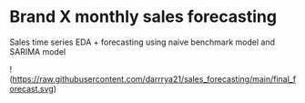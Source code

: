 # Brand X monthly sales forecasting
Sales time series EDA + forecasting using naive benchmark model and SARIMA model

!(https://raw.githubusercontent.com/darrrya21/sales_forecasting/main/final_forecast.svg)
